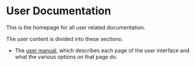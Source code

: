 # User Documentation

This is the homepage for all user related documentation.

The user content is divided into these sections:
<!-- More sections can be added as needed -->

* The [user manual](./manual/index.md), which describes each page of the user interface and what the various options on that page do.
